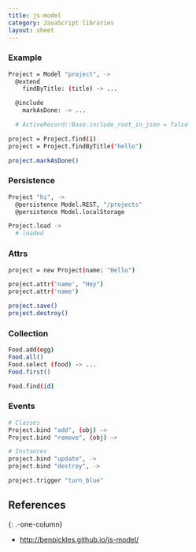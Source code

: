 ```yaml
---
title: js-model
category: JavaScript libraries
layout: sheet
---
```


### Example

```bash
Project = Model "project", ->
  @extend
    findByTitle: (title) -> ...

  @include
    markAsDone: -> ...

  # ActiveRecord::Base.include_root_in_json = false
```

```bash
project = Project.find(1)
project = Project.findByTitle("hello")

project.markAsDone()
```

### Persistence

```bash
Project "hi", ->
  @persistence Model.REST, "/projects"
  @persistence Model.localStorage
```

```bash
Project.load ->
  # loaded
```

### Attrs

```bash
project = new Project(name: "Hello")

project.attr('name', "Hey")
project.attr('name')

project.save()
project.destroy()
```

### Collection

```bash
Food.add(egg)
Food.all()
Food.select (food) -> ...
Food.first()
```

```bash
Food.find(id)
```

### Events

```bash
# Classes
Project.bind "add", (obj) ->
Project.bind "remove", (obj) ->
```

```bash
# Instances
project.bind "update", ->
project.bind "destroy", ->
```

```bash
project.trigger "turn_blue"
```

## References
{: .-one-column}

- <http://benpickles.github.io/js-model/>
